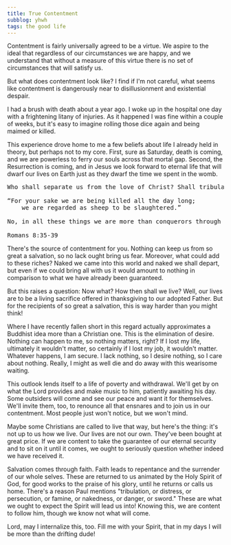 ```yaml
---
title: True Contentment
subblog: yhwh
tags: the good life
---
```


Contentment is fairly universally agreed to be a virtue. We aspire to the ideal that regardless of our circumstances we are happy, and we understand that without a measure of this virtue there is no set of circumstances that will satisfy us.

But what does contentment look like? I find if I'm not careful, what seems like contentment is dangerously near to disillusionment and existential despair.

<!-- MORE -->

I had a brush with death about a year ago. I woke up in the hospital one day with a frightening litany of injuries. As it happened I was fine within a couple of weeks, but it's easy to imagine rolling those dice again and being maimed or killed.

This experience drove home to me a few beliefs about life I already held in theory, but perhaps not to my core. First, sure as Saturday, death is coming, and we are powerless to ferry our souls across that mortal gap. Second, the Resurrection is coming, and in Jesus we look forward to eternal life that will dwarf our lives on Earth just as they dwarf the time we spent in the womb.

<pre class="prose">
Who shall separate us from the love of Christ? Shall tribulation, or distress, or persecution, or famine, or nakedness, or danger, or sword? As it is written,

“For your sake we are being killed all the day long;
    we are regarded as sheep to be slaughtered.”

No, in all these things we are more than conquerors through him who loved us. For I am sure that neither death nor life, nor angels nor rulers, nor things present nor things to come, nor powers, nor height nor depth, nor anything else in all creation, will be able to separate us from the love of God in Christ Jesus our Lord.

Romans 8:35-39
</pre>

There's the source of contentment for you. Nothing can keep us from so great a salvation, so no lack ought bring us fear. Moreover, what could add to these riches? Naked we came into this world and naked we shall depart, but even if we could bring all with us it would amount to nothing in comparison to what we have already been guaranteed. 

But this raises a question: Now what? How then shall we live? Well, our lives are to be a living sacrifice offered in thanksgiving to our adopted Father. But for the recipients of so great a salvation, this is way harder than you might think!

Where I have recently fallen short in this regard actually approximates a Buddhist idea more than a Christian one. This is the elimination of desire. Nothing can happen to me, so nothing matters, right? If I lost my life, ultimately it wouldn't matter, so certainly if I lost my job, it wouldn't matter. Whatever happens, I am secure. I lack nothing, so I desire nothing, so I care about nothing. Really, I might as well die and do away with this wearisome waiting.

This outlook lends itself to a life of poverty and withdrawal. We'll get by on what the Lord provides and make music to him, patiently awaiting his day. Some outsiders will come and see our peace and want it for themselves. We'll invite them, too, to renounce all that ensnares and to join us in our contentment. Most people just won't notice, but we won't mind.

Maybe some Christians are called to live that way, but here's the thing: it's not up to us how we live. Our lives are not our own. They've been bought at great price. If we are content to take the guarantee of our eternal security and to sit on it until it comes, we ought to seriously question whether indeed we have received it.

Salvation comes through faith. Faith leads to repentance and the surrender of our whole selves. These are returned to us animated by the Holy Spirit of God, for good works to the praise of his glory, until he returns or calls us home. There's a reason Paul mentions "tribulation, or distress, or persecution, or famine, or nakedness, or danger, or sword." These are what we ought to expect the Spirit will lead us into! Knowing this, we are content to follow him, though we know not what will come.

Lord, may I internalize this, too. Fill me with your Spirit, that in my days I will be more than the drifting dude!
